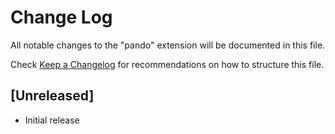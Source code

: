 # Change Log

All notable changes to the "pando" extension will be documented in this file.

Check [Keep a Changelog](http://keepachangelog.com/) for recommendations on how to structure this file.

## [Unreleased]

- Initial release